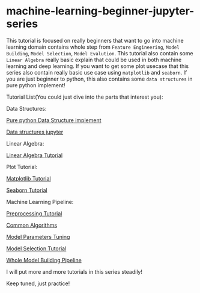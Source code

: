 # machine-learning-beginner-jupyter-series

This tutorial is focused on really beginners that want to go into machine learning domain contains whole step from `Feature Engineering`, `Model Building`, `Model Selection`, `Model Evalution`. This tutorial also contain some `Linear Algebra` really basic explain that could be used in both machine learning and deep learning. If you want to get some plot usecase that this series also contain really basic use case using `matplotlib` and `seaborn`. If you are just beginner to python, this also contains some `data structures` in pure python implement!

Tutorial List(You could just dive into the parts that interest you):

Data Structures: 

[Pure python Data Structure implement](https://github.com/lugq1990/machine-learning-beginner-jupyter-series/tree/master/data_structures)

[Data structures jupyter](https://github.com/lugq1990/machine-learning-beginner-jupyter-series/blob/master/Data%20Structure%20Tutorial.ipynb)

Linear Algebra:

[Linear Algebra Tutorial](https://github.com/lugq1990/machine-learning-beginner-jupyter-series/blob/master/Linear%20Algebra%20Tutorial.ipynb)

Plot Tutorial:

[Matplotlib Tutorial](https://github.com/lugq1990/machine-learning-beginner-jupyter-series/blob/master/Matplotlib%20Tutorial.ipynb)

[Seaborn Tutorial](https://github.com/lugq1990/machine-learning-beginner-jupyter-series/blob/master/Seaborn%20Tutorial.ipynb)

Machine Learning Pipeline:

[Preprocessing Tutorial](https://github.com/lugq1990/machine-learning-beginner-jupyter-series/blob/master/preprocessing%20turorial.ipynb)

[Common Algorithms](https://github.com/lugq1990/machine-learning-beginner-jupyter-series/blob/master/Common%20Algorithms%20needed%20to%20use.ipynb)

[Model Parameters Tuning](https://github.com/lugq1990/machine-learning-beginner-jupyter-series/blob/master/Parameter%20tuning.ipynb)

[Model Selection Tutorial](https://github.com/lugq1990/machine-learning-beginner-jupyter-series/blob/master/Model%20Selection%20Tutorial.ipynb)

[Whole Model Building Pipeline](https://github.com/lugq1990/machine-learning-beginner-jupyter-series/blob/master/Whole%20model%20building%20pipeline.ipynb)


I will put more and more tutorials in this series steadily! 

Keep tuned, just practice! 
